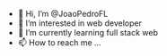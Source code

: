 - 👋 Hi, I’m @JoaoPedroFL
- 👀 I’m interested in web developer
- 🌱 I’m currently learning full stack web
- 📫 How to reach me ...

<!---
JoaoPedroFL/JoaoPedroFL is a ✨ special ✨ repository because its `README.md` (this file) appears on your GitHub profile.
You can click the Preview link to take a look at your changes.
--->
